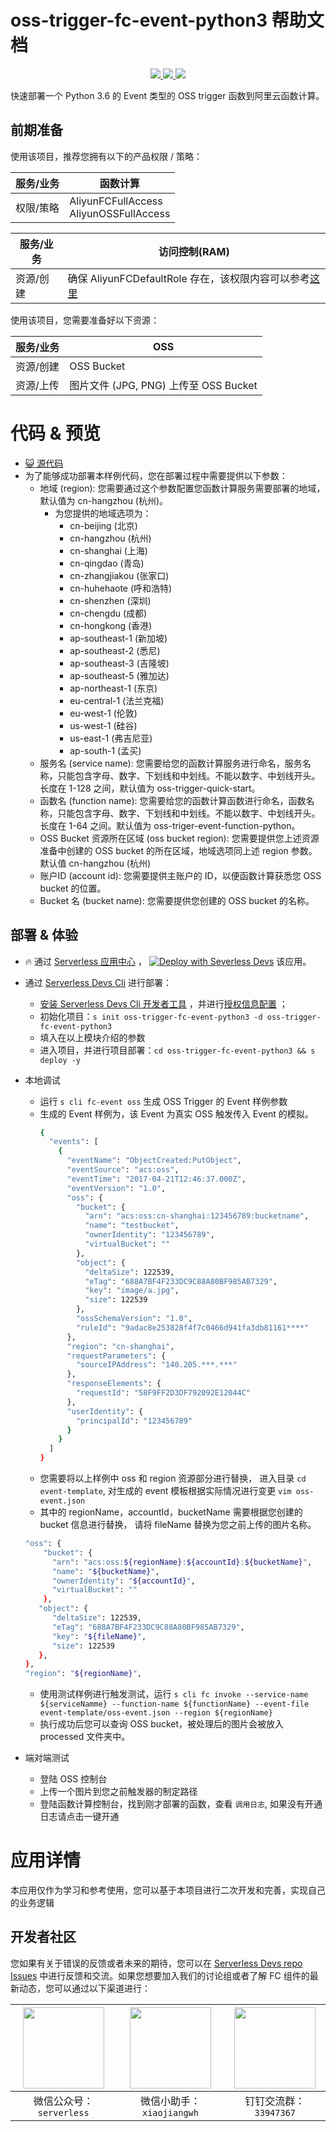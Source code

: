 # oss-trigger-fc-event-python3 帮助文档

<p align="center" class="flex justify-center">
    <a href="https://www.serverless-devs.com" class="ml-1">
    <img src="http://editor.devsapp.cn/icon?package=oss-trigger-fc-event-python3&type=packageType">
  </a>
  <a href="http://www.devsapp.cn/details.html?name=oss-trigger-fc-event-python3" class="ml-1">
    <img src="http://editor.devsapp.cn/icon?package=oss-trigger-fc-event-python3&type=packageVersion">
  </a>
  <a href="http://www.devsapp.cn/details.html?name=oss-trigger-fc-event-python3" class="ml-1">
    <img src="http://editor.devsapp.cn/icon?package=oss-trigger-fc-event-python3&type=packageDownload">
  </a>
</p>

<description>

快速部署一个 Python 3.6 的 Event 类型的 OSS trigger 函数到阿里云函数计算。

</description>

## 前期准备
使用该项目，推荐您拥有以下的产品权限 / 策略：

| 服务/业务 | 函数计算 |     
| --- |  --- |   
| 权限/策略 | AliyunFCFullAccess <br>AliyunOSSFullAccess |

| 服务/业务 | 访问控制(RAM) |     
| --- |  --- |   
| 资源/创建 | 确保 AliyunFCDefaultRole 存在，该权限内容可以参考[这里](https://help.aliyun.com/document_detail/181589.html) |

使用该项目，您需要准备好以下资源：

| 服务/业务 | OSS |     
| --- |  --- |   
| 资源/创建 | OSS Bucket |  
| 资源/上传 | 图片文件 (JPG, PNG) 上传至 OSS Bucket |

<codepre id="codepre">

# 代码 & 预览

- [ :smiley_cat:  源代码](https://github.com/devsapp/start-fc/blob/main/event-function/oss-trigger-fc-event-python3)
- 为了能够成功部署本样例代码，您在部署过程中需要提供以下参数：
    - 地域 (region): 您需要通过这个参数配置您函数计算服务需要部署的地域，默认值为 cn-hangzhou (杭州)。
      - 为您提供的地域选项为：
        - cn-beijing (北京)
        - cn-hangzhou (杭州)
        - cn-shanghai (上海)
        - cn-qingdao (青岛)
        - cn-zhangjiakou (张家口)
        - cn-huhehaote (呼和浩特)
        - cn-shenzhen (深圳)
        - cn-chengdu (成都)
        - cn-hongkong (香港)
        - ap-southeast-1 (新加坡)
        - ap-southeast-2 (悉尼)
        - ap-southeast-3 (吉隆坡)
        - ap-southeast-5 (雅加达)
        - ap-northeast-1 (东京)
        - eu-central-1 (法兰克福)
        - eu-west-1 (伦敦)
        - us-west-1 (硅谷)
        - us-east-1 (弗吉尼亚)
        - ap-south-1 (孟买)
    - 服务名 (service name): 您需要给您的函数计算服务进行命名，服务名称，只能包含字母、数字、下划线和中划线。不能以数字、中划线开头。长度在 1-128 之间，默认值为 oss-trigger-quick-start。
    - 函数名 (function name): 您需要给您的函数计算函数进行命名，函数名称，只能包含字母、数字、下划线和中划线。不能以数字、中划线开头。长度在 1-64 之间。默认值为 oss-triger-event-function-python。
    - OSS Bucket 资源所在区域 (oss bucket region): 您需要提供您上述资源准备中创建的 OSS bucket 的所在区域，地域选项同上述 region 参数。默认值 cn-hangzhou (杭州)
    - 账户ID (account id): 您需要提供主账户的 ID，以便函数计算获悉您 OSS bucket 的位置。
    - Bucket 名 (bucket name): 您需要提供您创建的 OSS bucket 的名称。

</codepre>

<deploy>

## 部署 & 体验

<appcenter>

-  :fire:  通过 [Serverless 应用中心](https://fcnext.console.aliyun.com/applications/create?template=oss-trigger-fc-event-python3) ，
[![Deploy with Severless Devs](https://img.alicdn.com/imgextra/i1/O1CN01w5RFbX1v45s8TIXPz_!!6000000006118-55-tps-95-28.svg)](https://fcnext.console.aliyun.com/applications/create?template=oss-trigger-fc-event-python3)  该应用。 

</appcenter>

- 通过 [Serverless Devs Cli](https://www.serverless-devs.com/serverless-devs/install) 进行部署：
    - [安装 Serverless Devs Cli 开发者工具](https://www.serverless-devs.com/serverless-devs/install) ，并进行[授权信息配置](https://www.serverless-devs.com/fc/config) ；
    - 初始化项目：`s init oss-trigger-fc-event-python3 -d oss-trigger-fc-event-python3` 
    - 填入在以上模块介绍的参数
    - 进入项目，并进行项目部署：`cd oss-trigger-fc-event-python3 && s deploy -y`
  
- 本地调试
  - 运行 `s cli fc-event oss` 生成 OSS Trigger 的 Event 样例参数
  - 生成的 Event 样例为，该 Event 为真实 OSS 触发传入 Event 的模拟。
    ```bash
    {
      "events": [
        {
          "eventName": "ObjectCreated:PutObject",
          "eventSource": "acs:oss",
          "eventTime": "2017-04-21T12:46:37.000Z",
          "eventVersion": "1.0",
          "oss": {
            "bucket": {
              "arn": "acs:oss:cn-shanghai:123456789:bucketname",
              "name": "testbucket",
              "ownerIdentity": "123456789",
              "virtualBucket": ""
            },
            "object": {
              "deltaSize": 122539,
              "eTag": "688A7BF4F233DC9C88A80BF985AB7329",
              "key": "image/a.jpg",
              "size": 122539
            },
            "ossSchemaVersion": "1.0",
            "ruleId": "9adac8e253828f4f7c0466d941fa3db81161****"
          },
          "region": "cn-shanghai",
          "requestParameters": {
            "sourceIPAddress": "140.205.***.***"
          },
          "responseElements": {
            "requestId": "58F9FF2D3DF792092E12044C"
          },
          "userIdentity": {
            "principalId": "123456789"
          }
        }
      ]
    }
    ```
  - 您需要将以上样例中 oss 和 region 资源部分进行替换， 进入目录 `cd event-template`, 对生成的 event 模板根据实际情况进行变更 `vim oss-event.json`
  - 其中的 regionName，accountId，bucketName 需要根据您创建的 bucket 信息进行替换， 请将 fileName 替换为您之前上传的图片名称。
  ```bash
  "oss": {
      "bucket": {
        "arn": "acs:oss:${regionName}:${accountId}:${bucketName}",
        "name": "${bucketName}",
        "ownerIdentity": "${accountId}",
        "virtualBucket": ""
      },
     "object": {
        "deltaSize": 122539,
        "eTag": "688A7BF4F233DC9C88A80BF985AB7329",
        "key": "${fileName}",
        "size": 122539
     },
  },
  "region": "${regionName}",
  ```
  - 使用测试样例进行触发测试，运行 `s cli fc invoke --service-name ${serviceNamme} --function-name ${functionName} --event-file event-template/oss-event.json --region ${regionName}`
  - 执行成功后您可以查询 OSS bucket，被处理后的图片会被放入 processed 文件夹中。
- 端对端测试
  - 登陆 OSS 控制台
  - 上传一个图片到您之前触发器的制定路径
  - 登陆函数计算控制台，找到刚才部署的函数，查看 `调用日志`, 如果没有开通日志请点击一键开通
  
</deploy>

<appdetail id="flushContent">

# 应用详情



本应用仅作为学习和参考使用，您可以基于本项目进行二次开发和完善，实现自己的业务逻辑



</appdetail>

<devgroup>

## 开发者社区

您如果有关于错误的反馈或者未来的期待，您可以在 [Serverless Devs repo Issues](https://github.com/serverless-devs/serverless-devs/issues) 中进行反馈和交流。如果您想要加入我们的讨论组或者了解 FC 组件的最新动态，您可以通过以下渠道进行：

<p align="center">

| <img src="https://serverless-article-picture.oss-cn-hangzhou.aliyuncs.com/1635407298906_20211028074819117230.png" width="130px" > | <img src="https://serverless-article-picture.oss-cn-hangzhou.aliyuncs.com/1635407044136_20211028074404326599.png" width="130px" > | <img src="https://serverless-article-picture.oss-cn-hangzhou.aliyuncs.com/1635407252200_20211028074732517533.png" width="130px" > |
|--- | --- | --- |
| <center>微信公众号：`serverless`</center> | <center>微信小助手：`xiaojiangwh`</center> | <center>钉钉交流群：`33947367`</center> | 

</p>

</devgroup>